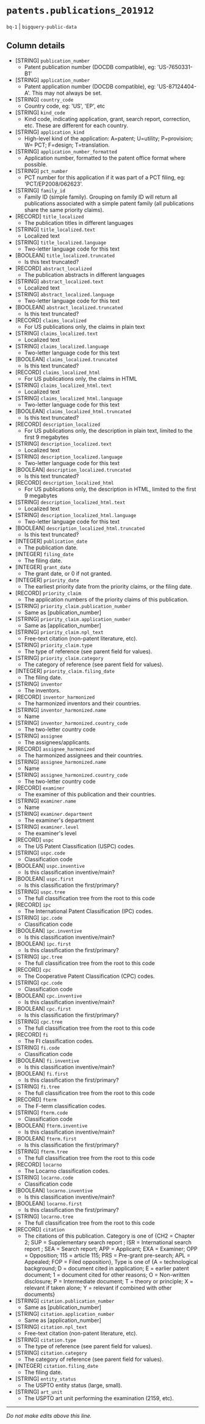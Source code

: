 # `patents.publications_201912`
`bq-1` | `bigquery-public-data`

## Column details
* [STRING]    `publication_number`
  - Patent publication number (DOCDB compatible), eg: 'US-7650331-B1'
* [STRING]    `application_number`
  - Patent application number (DOCDB compatible), eg: 'US-87124404-A'. This may not always be set.
* [STRING]    `country_code`
  - Country code, eg: 'US', 'EP', etc
* [STRING]    `kind_code`
  - Kind code, indicating application, grant, search report, correction, etc. These are different for each country.
* [STRING]    `application_kind`
  - High-level kind of the application: A=patent; U=utility; P=provision; W= PCT; F=design; T=translation.
* [STRING]    `application_number_formatted`
  - Application number, formatted to the patent office format where possible.
* [STRING]    `pct_number`
  - PCT number for this application if it was part of a PCT filing, eg: 'PCT/EP2008/062623'.
* [STRING]    `family_id`
  - Family ID (simple family). Grouping on family ID will return all publications associated with a simple patent family (all publications share the same priority claims).
* [RECORD]    `title_localized`
  - The publication titles in different languages
* [STRING]    `title_localized.text`
  - Localized text
* [STRING]    `title_localized.language`
  - Two-letter language code for this text
* [BOOLEAN]   `title_localized.truncated`
  - Is this text truncated?
* [RECORD]    `abstract_localized`
  - The publication abstracts in different languages
* [STRING]    `abstract_localized.text`
  - Localized text
* [STRING]    `abstract_localized.language`
  - Two-letter language code for this text
* [BOOLEAN]   `abstract_localized.truncated`
  - Is this text truncated?
* [RECORD]    `claims_localized`
  - For US publications only, the claims in plain text
* [STRING]    `claims_localized.text`
  - Localized text
* [STRING]    `claims_localized.language`
  - Two-letter language code for this text
* [BOOLEAN]   `claims_localized.truncated`
  - Is this text truncated?
* [RECORD]    `claims_localized_html`
  - For US publications only, the claims in HTML
* [STRING]    `claims_localized_html.text`
  - Localized text
* [STRING]    `claims_localized_html.language`
  - Two-letter language code for this text
* [BOOLEAN]   `claims_localized_html.truncated`
  - Is this text truncated?
* [RECORD]    `description_localized`
  - For US publications only, the description in plain text, limited to the first 9 megabytes
* [STRING]    `description_localized.text`
  - Localized text
* [STRING]    `description_localized.language`
  - Two-letter language code for this text
* [BOOLEAN]   `description_localized.truncated`
  - Is this text truncated?
* [RECORD]    `description_localized_html`
  - For US publications only, the description in HTML, limited to the first 9 megabytes
* [STRING]    `description_localized_html.text`
  - Localized text
* [STRING]    `description_localized_html.language`
  - Two-letter language code for this text
* [BOOLEAN]   `description_localized_html.truncated`
  - Is this text truncated?
* [INTEGER]   `publication_date`
  - The publication date.
* [INTEGER]   `filing_date`
  - The filing date.
* [INTEGER]   `grant_date`
  - The grant date, or 0 if not granted.
* [INTEGER]   `priority_date`
  - The earliest priority date from the priority claims, or the filing date.
* [RECORD]    `priority_claim`
  - The application numbers of the priority claims of this publication.
* [STRING]    `priority_claim.publication_number`
  - Same as [publication_number]
* [STRING]    `priority_claim.application_number`
  - Same as [application_number]
* [STRING]    `priority_claim.npl_text`
  - Free-text citation (non-patent literature, etc).
* [STRING]    `priority_claim.type`
  - The type of reference (see parent field for values).
* [STRING]    `priority_claim.category`
  - The category of reference (see parent field for values).
* [INTEGER]   `priority_claim.filing_date`
  - The filing date.
* [STRING]    `inventor`
  - The inventors.
* [RECORD]    `inventor_harmonized`
  - The harmonized inventors and their countries.
* [STRING]    `inventor_harmonized.name`
  - Name
* [STRING]    `inventor_harmonized.country_code`
  - The two-letter country code
* [STRING]    `assignee`
  - The assignees/applicants.
* [RECORD]    `assignee_harmonized`
  - The harmonized assignees and their countries.
* [STRING]    `assignee_harmonized.name`
  - Name
* [STRING]    `assignee_harmonized.country_code`
  - The two-letter country code
* [RECORD]    `examiner`
  - The examiner of this publication and their countries.
* [STRING]    `examiner.name`
  - Name
* [STRING]    `examiner.department`
  - The examiner's department
* [STRING]    `examiner.level`
  - The examiner's level
* [RECORD]    `uspc`
  - The US Patent Classification (USPC) codes.
* [STRING]    `uspc.code`
  - Classification code
* [BOOLEAN]   `uspc.inventive`
  - Is this classification inventive/main?
* [BOOLEAN]   `uspc.first`
  - Is this classification the first/primary?
* [STRING]    `uspc.tree`
  - The full classification tree from the root to this code
* [RECORD]    `ipc`
  - The International Patent Classification (IPC) codes.
* [STRING]    `ipc.code`
  - Classification code
* [BOOLEAN]   `ipc.inventive`
  - Is this classification inventive/main?
* [BOOLEAN]   `ipc.first`
  - Is this classification the first/primary?
* [STRING]    `ipc.tree`
  - The full classification tree from the root to this code
* [RECORD]    `cpc`
  - The Cooperative Patent Classification (CPC) codes.
* [STRING]    `cpc.code`
  - Classification code
* [BOOLEAN]   `cpc.inventive`
  - Is this classification inventive/main?
* [BOOLEAN]   `cpc.first`
  - Is this classification the first/primary?
* [STRING]    `cpc.tree`
  - The full classification tree from the root to this code
* [RECORD]    `fi`
  - The FI classification codes.
* [STRING]    `fi.code`
  - Classification code
* [BOOLEAN]   `fi.inventive`
  - Is this classification inventive/main?
* [BOOLEAN]   `fi.first`
  - Is this classification the first/primary?
* [STRING]    `fi.tree`
  - The full classification tree from the root to this code
* [RECORD]    `fterm`
  - The F-term classification codes.
* [STRING]    `fterm.code`
  - Classification code
* [BOOLEAN]   `fterm.inventive`
  - Is this classification inventive/main?
* [BOOLEAN]   `fterm.first`
  - Is this classification the first/primary?
* [STRING]    `fterm.tree`
  - The full classification tree from the root to this code
* [RECORD]    `locarno`
  - The Locarno classification codes.
* [STRING]    `locarno.code`
  - Classification code
* [BOOLEAN]   `locarno.inventive`
  - Is this classification inventive/main?
* [BOOLEAN]   `locarno.first`
  - Is this classification the first/primary?
* [STRING]    `locarno.tree`
  - The full classification tree from the root to this code
* [RECORD]    `citation`
  - The citations of this publication. Category is one of {CH2 = Chapter 2; SUP = Supplementary search report ; ISR = International search report ; SEA = Search report; APP = Applicant; EXA = Examiner; OPP = Opposition; 115 = article 115; PRS = Pre-grant pre-search; APL = Appealed; FOP = Filed opposition}, Type is one of {A = technological background; D = document cited in application; E = earlier patent document; 1 = document cited for other reasons; O = Non-written disclosure; P = Intermediate document; T = theory or principle; X = relevant if taken alone; Y = relevant if combined with other documents}
* [STRING]    `citation.publication_number`
  - Same as [publication_number]
* [STRING]    `citation.application_number`
  - Same as [application_number]
* [STRING]    `citation.npl_text`
  - Free-text citation (non-patent literature, etc).
* [STRING]    `citation.type`
  - The type of reference (see parent field for values).
* [STRING]    `citation.category`
  - The category of reference (see parent field for values).
* [INTEGER]   `citation.filing_date`
  - The filing date.
* [STRING]    `entity_status`
  - The USPTO entity status (large, small).
* [STRING]    `art_unit`
  - The USPTO art unit performing the examination (2159, etc).

-------------------------------------------------------------------------------
*Do not make edits above this line.*
